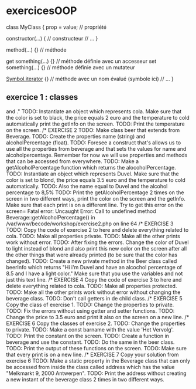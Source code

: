 # exercicesOOP

class MyClass {
  prop = value; // propriété

  constructor(...) { // constructeur
    // ...
  }

  method(...) {} // méthode

  get something(...) {} //  méthode définie avec un accesseur
  set something(...) {} //  méthode définie avec un mutateur

  [Symbol.iterator]() {} // méthode avec un nom évalué (symbole ici)
  // ...
}
## exercice 1 : classes
<?php

declare(strict_types=1);

/* EXERCISE 1
TODO: Create a class beverage.
TODO: Create the properties color (string), price (float) and temperature (string) and also foresee a construct.
TODO: Have a default value "cold" in the construct for temperature.

Remember for now we will use properties and methods that can be accessed from everywhere.
TODO: Make a getInfo function which returns "This beverage is <temperature> and <color>."
TODO: Instantiate an object which represents cola. Make sure that the color is set to black, the price equals 2 euro and the temperature to cold automatically
 print the getInfo on the screen.
TODO: Print the temperature on the screen.

/* EXERCISE 2

TODO: Make class beer that extends from Beverage.
TODO: Create the properties name (string) and alcoholPercentage (float).
TODO: Foresee a construct that's allows us to use all the properties from beverage and that sets the values for name and alcoholpercentage.

Remember for now we will use properties and methods that can be accessed from everywhere.
TODO: Make a getAlcoholPercentage function which returns the alocoholPercentage.
TODO: Instantiate an object which represents Duvel. Make sure that the color is set to blond, the price equals 3.5 euro and the temperature to cold automatically.
TODO: Also the name equal to Duvel and the alcohol percentage to 8,5%
TODO: Print the getAlcoholPercentage 2 times on the screen in two different ways, print the color on the screen and the getInfo.

Make sure that each print is on a different line.
Try to get this error on the screen= Fatal error: Uncaught Error: Call to undefined method Beverage::getAlcoholPercentage() in /var/www/becode/workshop/exercise2.php on line 64

/* EXERCISE 3

TODO: Copy the code of exercise 2 to here and delete everything related to cola.
TODO: Make all properties private.
TODO: Make all the other prints work without error.
TODO: After fixing the errors. Change the color of Duvel to light instead of blond and also print this new color on the screen after all the other things that were already printed (to be sure that the color has changed).
TODO: Create a new private method in the Beer class called beerInfo which returns "Hi i'm Duvel and have an alcochol percentage of 8.5 and I have a light color."

Make sure that you use the variables and not just this text line.

/* EXERCISE 4

Copy the code of exercise 3 to here and delete everything related to cola.

TODO: Make all properties protected.
TODO: Make all the other prints work without error without changing the beverage class.
TODO: Don't call getters in de child class.

/* EXERCISE 5

Copy the class of exercise 1.

TODO: Change the properties to private.
TODO: Fix the errors without using getter and setter functions.
TODO: Change the price to 3.5 euro and print it also on the screen on a new line.

/* EXERCISE 6

Copy the classes of exercise 2.

TODO: Change the properties to private.
TODO: Make a const barname with the value 'Het Vervolg'.
TODO: Print the constant on the screen.
TODO: Create a function in beverage and use the constant.
TODO: Do the same in the beer class.
TODO: Print the output of these functions on the screen.
TODO: Make sure that every print is on a new line.

/* EXERCISE 7

Copy your solution from exercise 6

TODO: Make a static property in the Beverage class that can only be accessed from inside the class called address which has the value "Melkmarkt 9, 2000 Antwerpen".
TODO: Print the address without creating a new instant of the beverage class 2 times in two different ways.